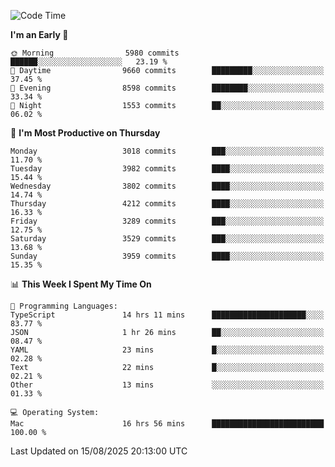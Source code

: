 <!--START_SECTION:waka-->
![Code Time](http://img.shields.io/badge/Code%20Time-5%2C293%20hrs%2013%20mins-blue)

**I'm an Early 🐤** 

```text
🌞 Morning                5980 commits        ██████░░░░░░░░░░░░░░░░░░░   23.19 % 
🌆 Daytime                9660 commits        █████████░░░░░░░░░░░░░░░░   37.45 % 
🌃 Evening                8598 commits        ████████░░░░░░░░░░░░░░░░░   33.34 % 
🌙 Night                  1553 commits        ██░░░░░░░░░░░░░░░░░░░░░░░   06.02 % 
```
📅 **I'm Most Productive on Thursday** 

```text
Monday                   3018 commits        ███░░░░░░░░░░░░░░░░░░░░░░   11.70 % 
Tuesday                  3982 commits        ████░░░░░░░░░░░░░░░░░░░░░   15.44 % 
Wednesday                3802 commits        ████░░░░░░░░░░░░░░░░░░░░░   14.74 % 
Thursday                 4212 commits        ████░░░░░░░░░░░░░░░░░░░░░   16.33 % 
Friday                   3289 commits        ███░░░░░░░░░░░░░░░░░░░░░░   12.75 % 
Saturday                 3529 commits        ███░░░░░░░░░░░░░░░░░░░░░░   13.68 % 
Sunday                   3959 commits        ████░░░░░░░░░░░░░░░░░░░░░   15.35 % 
```


📊 **This Week I Spent My Time On** 

```text
💬 Programming Languages: 
TypeScript               14 hrs 11 mins      █████████████████████░░░░   83.77 % 
JSON                     1 hr 26 mins        ██░░░░░░░░░░░░░░░░░░░░░░░   08.47 % 
YAML                     23 mins             █░░░░░░░░░░░░░░░░░░░░░░░░   02.28 % 
Text                     22 mins             █░░░░░░░░░░░░░░░░░░░░░░░░   02.21 % 
Other                    13 mins             ░░░░░░░░░░░░░░░░░░░░░░░░░   01.33 % 

💻 Operating System: 
Mac                      16 hrs 56 mins      █████████████████████████   100.00 % 
```


 Last Updated on 15/08/2025 20:13:00 UTC
<!--END_SECTION:waka-->
